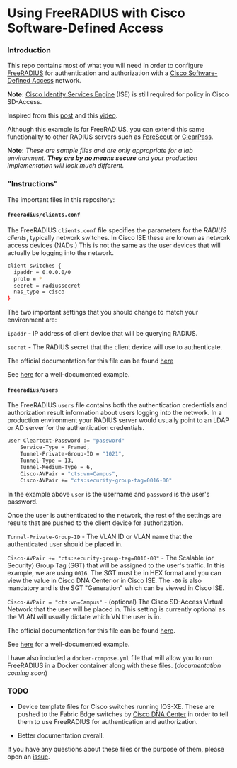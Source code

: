 # Using FreeRADIUS with Cisco Software-Defined Access

### Introduction
This repo contains most of what you will need in order to configure [FreeRADIUS](https://freeradius.org/) for authentication and authorization with a [Cisco Software-Defined Access](https://www.cisco.com/c/en/us/solutions/enterprise-networks/software-defined-access/index.html) network.

**Note:** [Cisco Identity Services Engine](https://www.cisco.com/c/en/us/products/security/identity-services-engine/index.html) (ISE) is still required for policy in Cisco SD-Access.

Inspired from this [post](https://community.cisco.com/t5/networking-documents/how-to-use-group-based-policies-with-3rd-party-radius-using/ta-p/3930041) and this [video](https://www.youtube.com/watch?v=ZoNKa9X1Xjk&list=UUHDBMhhEDalzaiFGXOhHJDg&index=1). 


Although this example is for FreeRADIUS, you can extend this same functionality to other RADIUS servers such as [ForeScout](https://www.forescout.com/) or [ClearPass](https://www.arubanetworks.com/products/security/network-access-control/). 

**Note:** _These are sample files and are only appropriate for a lab environment.  **They are by no means secure** and your production implementation will look much different._

### "Instructions"

The important files in this repository:

#### `freeradius/clients.conf`

The FreeRADIUS `clients.conf` file specifies the  parameters for the _RADIUS clients_, typically  network switches.  In Cisco ISE these are known as network access devices (NADs.)  This is not the same as the user devices that will actually be logging into the network.

```sh
client switches {
  ipaddr = 0.0.0.0/0
  proto = *
  secret = radiussecret
  nas_type = cisco
}
```

The two important settings that you should change to match your environment are:

`ipaddr` - IP address of client device that will be querying RADIUS.

`secret` - The RADIUS secret that the client device will use to authenticate.

The official documentation for this file can be found [here](https://freeradius.org/radiusd/man/clients.html) 

See [here](https://github.com/FreeRADIUS/freeradius-server/blob/v3.0.x/raddb/clients.conf) for a well-documented example.

#### `freeradius/users`

The FreeRADIUS `users` file contains both the authentication credentials and authorization result information about users logging into the network.  In a production environment your RADIUS server would usually point to an LDAP or AD server for the authentication credentials.

```sh
user Cleartext-Password := "password"
	Service-Type = Framed,
	Tunnel-Private-Group-ID = "1021",
	Tunnel-Type = 13,
	Tunnel-Medium-Type = 6,
	Cisco-AVPair = "cts:vn=Campus",
	Cisco-AVPair += "cts:security-group-tag=0016-00"
```

In the example above `user` is the username and `password` is the user's password. 

Once the user is authenticated to the network, the rest of the settings are results that are pushed to the client device for authorization.

`Tunnel-Private-Group-ID` - The VLAN ID or VLAN name that the authenticated user should be placed in.

`Cisco-AVPair += "cts:security-group-tag=0016-00"` - The Scalable (or Security) Group Tag (SGT) that will be assigned to the user's traffic.  In this example, we are using `0016`.  The SGT must be in HEX format and you can view the value in Cisco DNA Center or in Cisco ISE.  The `-00` is also mandatory and is the SGT "Generation" which can be viewed in Cisco ISE.

`Cisco-AVPair = "cts:vn=Campus"` - (optional) The Cisco SD-Access Virtual Network that the user will be placed in.  This setting is currently optional as the VLAN will usually dictate which VN the user is in.

The official documentation for this file can be found [here](https://freeradius.org/radiusd/man/users.html).

See [here](https://github.com/FreeRADIUS/freeradius-server/blob/v3.0.x/raddb/mods-config/files/authorize) for a well-documented example.

I have also included a `docker-compose.yml` file that will allow you to run FreeRADIUS in a Docker container along with these files. (_documentation coming soon_)

### TODO

* Device template files for Cisco switches running IOS-XE.  These are pushed to the Fabric Edge switches by [Cisco DNA Center](https://www.cisco.com/c/en/us/products/cloud-systems-management/dna-center/index.html) in order to tell them to use FreeRADIUS for authentication and authorization. 
 
* Better documentation overall.

If you have any questions about these files or the purpose of them, please open an [issue](https://github.com/eiddor/cisco-sda-freeradius/issues).